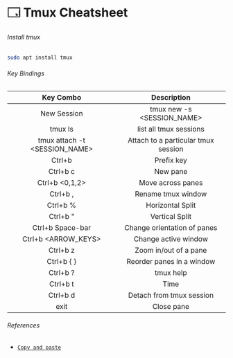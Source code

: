 # 🗔 Tmux Cheatsheet

###### Install tmux

```sh
sudo apt install tmux     
```

###### Key Bindings

**Key Combo**|**Description**
:-----:|:-----:
New Session |tmux new -s <SESSION\_NAME>
tmux ls |list all tmux sessions
tmux attach -t <SESSION\_NAME>|Attach to a particular tmux session
Ctrl+b |Prefix key
Ctrl+b c |New pane
Ctrl+b <0,1,2>|Move across panes
Ctrl+b , | Rename tmux window
Ctrl+b % |Horizontal Split
Ctrl+b "|Vertical Split
Ctrl+b Space-bar |Change orientation of panes
Ctrl+b <ARROW\_KEYS> |Change active window
Ctrl+b z|Zoom in/out of a pane
Ctrl+b { }|Reorder panes in a window
Ctrl+b ?|tmux help
Ctrl+b t |Time
Ctrl+b d |Detach from tmux session
exit |Close pane

###### References

- [`Copy and paste`](https://unix.stackexchange.com/questions/58763/copy-text-from-one-tmux-pane-to-another-using-vim)
